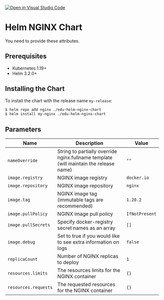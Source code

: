 [![Open in Visual Studio Code](https://classroom.github.com/assets/open-in-vscode-c66648af7eb3fe8bc4f294546bfd86ef473780cde1dea487d3c4ff354943c9ae.svg)](https://classroom.github.com/online_ide?assignment_repo_id=7735991&assignment_repo_type=AssignmentRepo)
# Helm NGINX Chart

You need to provide these attributes.

## Prerequisites

- Kubernetes 1.19+
- Helm 3.2.0+

## Installing the Chart

To install the chart with the release name `my-release`:

```bash
$ helm repo add nginx ./edu-helm-nginx-chart
$ helm install my-nginx ./edu-helm-nginx-chart
```

## Parameters

| Name                 | Description                                                                           | Value          |
|----------------------|---------------------------------------------------------------------------------------|----------------|
| `nameOverride`       | String to partially override nginx.fullname template (will maintain the release name) | `""`           |
| `image.registry`     | NGINX image registry                                                                  | `docker.io`    |
| `image.repository`   | NGINX image repository                                                                | `nginx`        |
| `image.tag`          | NGINX image tag (immutable tags are recommended)                                      | `1.20.2`       |
| `image.pullPolicy`   | NGINX image pull policy                                                               | `IfNotPresent` |
| `image.pullSecrets`  | Specify docker-registry secret names as an array                                      | `[]`           |
| `image.debug`        | Set to true if you would like to see extra information on logs                        | `false`        |
| `replicaCount`       | Number of NGINX replicas to deploy                                                    | `1`            |
| `resources.limits`   | The resources limits for the NGINX container                                          | `{}`           |
| `resources.requests` | The requested resources for the NGINX container                                       | `{}`           |
